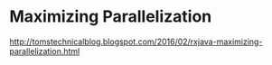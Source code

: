# Maximizing Parallelization

http://tomstechnicalblog.blogspot.com/2016/02/rxjava-maximizing-parallelization.html
